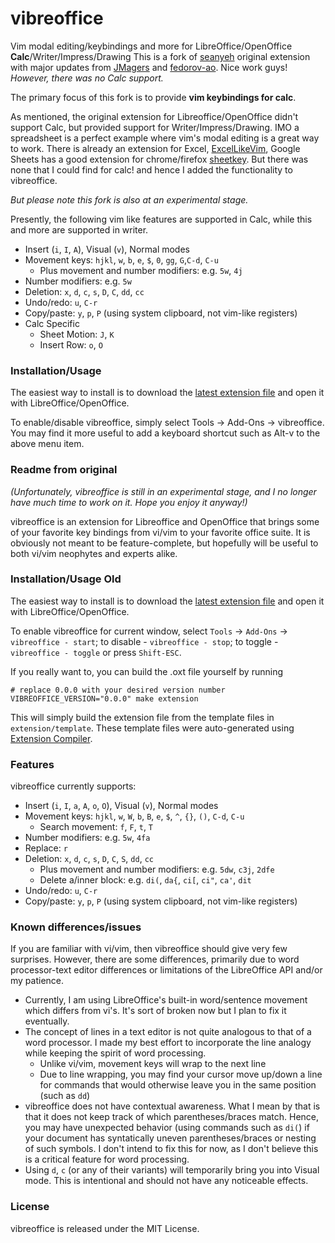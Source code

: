 # vibreoffice

Vim modal editing/keybindings and more for LibreOffice/OpenOffice **Calc**/Writer/Impress/Drawing
This is a fork of [seanyeh](https://www.github.com/seanyeh/vibreoffice) original extension with major updates from [JMagers](https://www.github.com/JMagers/vibreoffice) and [fedorov-ao](https://www.github.com/fedorov-ao/vibreoffice).  Nice work guys! *However, there was no Calc support.*

The primary focus of this fork is to provide **vim keybindings for calc**.

As mentioned, the original extension for Libreoffice/OpenOffice didn't support Calc, but provided support for Writer/Impress/Drawing. IMO a spreadsheet is a perfect example where vim's modal editing is a great way to work. There is already an extension for Excel, [ExcelLikeVim](https://github.com/kjnh10/ExcelLikeVim), Google Sheets has a good extension for chrome/firefox [sheetkey](https://github.com/philc/sheetkeys). But there was none that I could find for calc! and hence I added the functionality to vibreoffice.

*But please note this fork is also at an experimental stage.*

Presently, the following vim like features are supported in Calc, while this and more are supported in writer.
- Insert (`i`, `I`, `A`), Visual (`v`), Normal modes
- Movement keys: `hjkl`, `w`, `b`, `e`, `$`, `0`, `gg`, `G`,`C-d`, `C-u`
    - Plus movement and number modifiers: e.g. `5w`, `4j`
- Number modifiers: e.g. `5w`
- Deletion: `x`, `d`, `c`, `s`, `D`, `C`, `dd`, `cc`
- Undo/redo: `u`, `C-r`
- Copy/paste: `y`, `p`, `P` (using system clipboard, not vim-like registers)
- Calc Specific
    - Sheet Motion: `J`, `K`
    - Insert Row: `o`, `O`

### Installation/Usage

The easiest way to install is to download the
[latest extension file](https://raw.github.com/yamsu/vibreoffice/master/dist/vibreoffice-0.4.2.oxt)
and open it with LibreOffice/OpenOffice.

To enable/disable vibreoffice, simply select Tools -> Add-Ons -> vibreoffice. You may find it more useful to add a keyboard shortcut such as Alt-v to the above menu item.




### Readme from original 

*(Unfortunately, vibreoffice is still in an experimental stage, and I no longer have much time to work on it. Hope you enjoy it anyway!)*

vibreoffice is an extension for Libreoffice and OpenOffice that brings some of
your favorite key bindings from vi/vim to your favorite office suite. It is
obviously not meant to be feature-complete, but hopefully will be useful to
both vi/vim neophytes and experts alike.

### Installation/Usage Old

The easiest way to install is to download the [latest extension file]() and open it with LibreOffice/OpenOffice.

To enable vibreoffice for current window, select `Tools` -> `Add-Ons` -> `vibreoffice - start`; to disable - `vibreoffice - stop`; to toggle - `vibreoffice - toggle` or press `Shift-ESC`.  

If you really want to, you can build the .oxt file yourself by running
```shell
# replace 0.0.0 with your desired version number
VIBREOFFICE_VERSION="0.0.0" make extension
```
This will simply build the extension file from the template files in
`extension/template`. These template files were auto-generated using
[Extension Compiler](https://wiki.openoffice.org/wiki/Extensions_Packager#Download).


### Features

vibreoffice currently supports:
- Insert (`i`, `I`, `a`, `A`, `o`, `O`), Visual (`v`), Normal modes
- Movement keys: `hjkl`, `w`, `W`, `b`, `B`, `e`, `$`, `^`, `{}`, `()`, `C-d`, `C-u`
    - Search movement: `f`, `F`, `t`, `T`
- Number modifiers: e.g. `5w`, `4fa`
- Replace: `r`
- Deletion: `x`, `d`, `c`, `s`, `D`, `C`, `S`, `dd`, `cc`
    - Plus movement and number modifiers: e.g. `5dw`, `c3j`, `2dfe`
    - Delete a/inner block: e.g. `di(`, `da{`, `ci[`, `ci"`, `ca'`, `dit`
- Undo/redo: `u`, `C-r`
- Copy/paste: `y`, `p`, `P` (using system clipboard, not vim-like registers)

### Known differences/issues

If you are familiar with vi/vim, then vibreoffice should give very few
surprises. However, there are some differences, primarily due to word
processor-text editor differences or limitations of the LibreOffice API and/or
my patience.
- Currently, I am using LibreOffice's built-in word/sentence movement which
  differs from vi's. It's sort of broken now but I plan to fix it eventually.
- The concept of lines in a text editor is not quite analogous to that of a
  word processor. I made my best effort to incorporate the line analogy while keeping
  the spirit of word processing.
    - Unlike vi/vim, movement keys will wrap to the next line
    - Due to line wrapping, you may find your cursor move up/down a line for
      commands that would otherwise leave you in the same position (such as `dd`)
- vibreoffice does not have contextual awareness. What I mean by that is that
  it does not keep track of which parentheses/braces match. Hence, you may have
  unexpected behavior (using commands such as `di(`) if your document has
  syntatically uneven parentheses/braces or nesting of such symbols. I don't
  intend to fix this for now, as I don't believe this is a critical feature for
  word processing.
- Using `d`, `c` (or any of their variants) will temporarily bring you into
  Visual mode. This is intentional and should not have any noticeable effects.

### License
vibreoffice is released under the MIT License.
